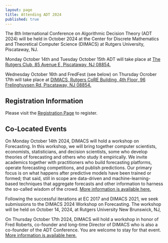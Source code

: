```yaml
---
layout: page
title: Attending ADT 2024
published: true
---
```


The 8th International Conference on Algorithmic Decision Theory (ADT 2024) will be held in October 2024 at the Center for Discrete Mathematics and Theoretical Computer Science (DIMACS) at Rutgers University, Piscataway, NJ. 

Monday October 14th and Tuesday October 15th ADT will take place at [The Rutgers Club, 85 Avenue E, Piscataway, NJ 08854.](https://maps.app.goo.gl/4ATaoNn8wMmYL6yd9)
 
Wednesday October 16th and FredFest (see below) on Thursday Ocrober 17th will take place at [DIMACS, Rutgers CoRE Building, 4th Floor, 96 Frelinghuysen Rd, Piscataway, NJ 08854.](https://maps.app.goo.gl/qtBzbSfrDfXSR5889)

## Registration Information

Please visit the [Registration Page](http://archive.dimacs.rutgers.edu/Workshops/ADT2024/registpay.html) to register.

## Co-Located Events

On Monday October 14th 2024, DIMACS will hold a workshop on Forecasting. In this workshop, we will bring together computer scientists, economists, statisticians, and decision scientists, some who develop theories of forecasting and others who study it empirically. We invite academics together with practitioners who build forecasting platforms, operate forecasting competitions, and publish predictions. Our primary focus is on what happens after predictive models have been trained or formed; that said, still in scope are data-driven and machine-learning-based techniques that aggregate forecasts and other information to harness the so-called wisdom of the crowd. [More information is available here.](http://dimacs.rutgers.edu/events/details?eID=2897)

Following the successful iterations at EC 2017 and DIMACS 2021, we seek submissions to the DIMACS 2024 Workshop on Forecasting. The workshop will be held on October 14, 2024, at Rutgers University New Brunswick, NJ,

On Thursday October 17th 2024, DIMACS will hold a workshop in honor of Fred Roberts, co-founder and long-time Director of DIMACS who is also a co-founder of the ADT Conference. You are welcome to stay for that event. [More information is available here.](http://dimacs.rutgers.edu/events/details?eID=2769)
